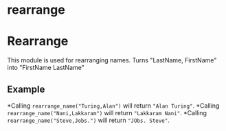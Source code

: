 # rearrange

Rearrange
=============


This module is used for rearranging names.
Turns "LastName, FirstName" into "FirstName LastName"

## Example

*Calling `rearrange_name("Turing,Alan")` will return `"Alan Turing"`.
*Calling `rearrange_name("Nani,Lakkaram")` will return `"Lakkaram Nani"`.
*Calling `rearrange_name("Steve,Jobs.")` will return `"JObs. Steve"`.
